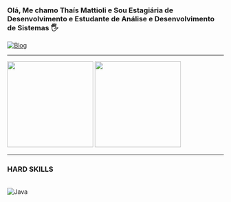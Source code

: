 ### Olá, Me chamo Thaís Mattioli e Sou Estagiária de Desenvolvimento e Estudante de Análise e Desenvolvimento de Sistemas 🖐️


[![Blog](https://img.shields.io/badge/LinkedIn-0077B5?style=for-the-badge&logo=linkedin&logoColor=white)](https://www.linkedin.com/in/tha%C3%ADs-de-souza-mattioli-600bb9323/)


<hr / > 

<div>
<img height="200em" src="https://github-readme-stats.vercel.app/api?username=DanielMacedo7&layout=compact&show_icons=true&theme=dark" />
<img height="200em" src="https://github-readme-stats.vercel.app/api/top-langs/?username=DanielMacedo7&layout=compact&langs_count=8&theme=dark&hide=css,scss,html,tex,makefile,ShaderLab,HLSL" />
</div>

<hr />

### HARD SKILLS

<div style ="display: inline_block"><br/>
<img align="center" alt="Java" src="https://img.shields.io/badge/Java-ED8B00?style=for-the-badge&logo=openjdk&logoColor=white"/>

</div>
